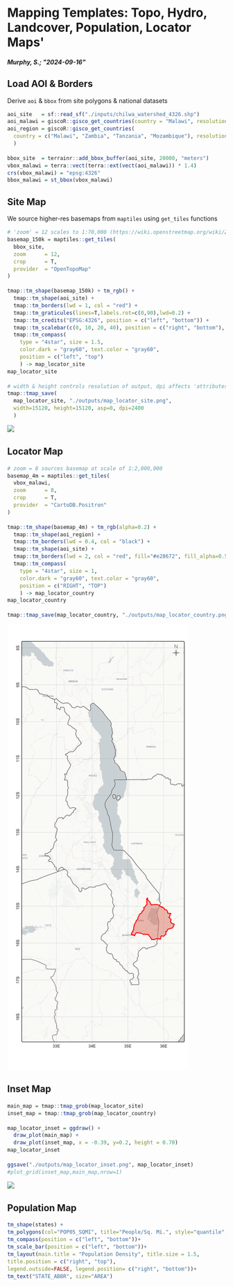 # Mapping Templates: Topo, Hydro, Landcover, Population, Locator Maps'
##### Murphy, S.; "2024-09-16"


## Load AOI & Borders

Derive `aoi` & `bbox` from site polygons & national datasets


``` r
aoi_site   = sf::read_sf("./inputs/chilwa_watershed_4326.shp")
aoi_malawi = giscoR::gisco_get_countries(country = "Malawi", resolution = "3")
aoi_region = giscoR::gisco_get_countries(
  country = c("Malawi", "Zambia", "Tanzania", "Mozambique"), resolution = "3"
  )

bbox_site  = terrainr::add_bbox_buffer(aoi_site, 20000, "meters")
vbox_malawi = terra::vect(terra::ext(vect(aoi_malawi)) * 1.4) 
crs(vbox_malawi) = "epsg:4326"
bbox_malawi = st_bbox(vbox_malawi)
```

## Site Map

We source higher-res basemaps from `maptiles` using `get_tiles` functions


``` r
# 'zoom' = 12 scales to 1:70,000 (https://wiki.openstreetmap.org/wiki/Zoom_levels)
basemap_150k = maptiles::get_tiles(
  bbox_site, 
  zoom      = 12, 
  crop      = T,
  provider  = "OpenTopoMap"
)

tmap::tm_shape(basemap_150k) + tm_rgb() + 
  tmap::tm_shape(aoi_site) +
  tmap::tm_borders(lwd = 1, col = "red") +
  tmap::tm_graticules(lines=T,labels.rot=c(0,90),lwd=0.2) +
  tmap::tm_credits("EPSG:4326", position = c("left", "bottom")) + 
  tmap::tm_scalebar(c(0, 10, 20, 40), position = c("right", "bottom"), text.size = .5) +
  tmap::tm_compass(
    type = "4star", size = 1.5,
    color.dark = "gray60", text.color = "gray60",
    position = c("left", "top")
    ) -> map_locator_site
map_locator_site

# width & height controls resolution of output, dpi affects 'attributes' sizes
tmap::tmap_save(
  map_locator_site, "./outputs/map_locator_site.png", 
  width=15120, height=15120, asp=0, dpi=2400
  )
```

![](outputs/map_locator_site.png)

## Locator Map


``` r
# zoom = 8 sources basemap at scale of 1:2,000,000
basemap_4m = maptiles::get_tiles(
  vbox_malawi, 
  zoom      = 8, 
  crop      = T,
  provider  = "CartoDB.Positron"
)

tmap::tm_shape(basemap_4m) + tm_rgb(alpha=0.2) + 
  tmap::tm_shape(aoi_region) +
  tmap::tm_borders(lwd = 0.4, col = "black") +
  tmap::tm_shape(aoi_site) +
  tmap::tm_borders(lwd = 2, col = "red", fill="#e28672", fill_alpha=0.5) +
  tmap::tm_compass(
    type = "4star", size = 1,
    color.dark = "gray60", text.color = "gray60",
    position = c("RIGHT", "TOP")
    ) -> map_locator_country
map_locator_country

tmap::tmap_save(map_locator_country, "./outputs/map_locator_country.png")
```

![](outputs/map_locator_country.png)

## Inset Map


``` r
main_map = tmap::tmap_grob(map_locator_site)
inset_map = tmap::tmap_grob(map_locator_country)

map_locator_inset = ggdraw() +
  draw_plot(main_map) +
  draw_plot(inset_map, x = -0.39, y=0.2, height = 0.70)
map_locator_inset

ggsave("./outputs/map_locator_inset.png", map_locator_inset)
#plot_grid(inset_map,main_map,nrow=1)
```

![](outputs/map_locator_inset.png)

## Population Map


``` r
tm_shape(states) +
tm_polygons(col="POP05_SQMI", title="People/Sq. Mi.", style="quantile", palette=get_brewer_pal(palette="OrRd", n=5, plot=FALSE))+
tm_compass(position = c("left", "bottom"))+
tm_scale_bar(position = c("left", "bottom"))+
tm_layout(main.title = "Population Density", title.size = 1.5, 
title.position = c("right", "top"), 
legend.outside=FALSE, legend.position= c("right", "bottom"))+
tm_text("STATE_ABBR", size="AREA")
```
